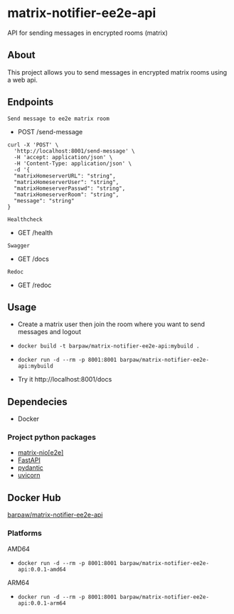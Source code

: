 # matrix-notifier-ee2e-api
API for sending messages in encrypted rooms (matrix)

## About
This project allows you to send messages in encrypted matrix rooms using a web api.

## Endpoints

`Send message to ee2e matrix room`

- POST /send-message

```
curl -X 'POST' \
  'http://localhost:8001/send-message' \
  -H 'accept: application/json' \
  -H 'Content-Type: application/json' \
  -d '{
  "matrixHomeserverURL": "string",
  "matrixHomeserverUser": "string",
  "matrixHomeserverPasswd": "string",
  "matrixHomeserverRoom": "string",
  "message": "string"
}
```

`Healthcheck`
- GET /health
  
`Swagger`
- GET /docs
  
`Redoc`
- GET /redoc
  

## Usage

- Create a matrix user then join the room where you want to send messages and logout
- ```docker build -t barpaw/matrix-notifier-ee2e-api:mybuild . ```

- ```docker run -d --rm -p 8001:8001 barpaw/matrix-notifier-ee2e-api:mybuild ```

- Try it http://localhost:8001/docs

## Dependecies

- Docker
  
### Project python packages
- [matrix-nio[e2e]](https://github.com/poljar/matrix-nio)
- [FastAPI](https://github.com/tiangolo/fastapi)
- [pydantic](https://github.com/pydantic/pydantic)
- [uvicorn](https://github.com/encode/uvicorn)

### 

## Docker Hub

[barpaw/matrix-notifier-ee2e-api](https://hub.docker.com/r/barpaw/matrix-notifier-ee2e-api)

### Platforms

AMD64
- ```docker run -d --rm -p 8001:8001 barpaw/matrix-notifier-ee2e-api:0.0.1-amd64 ```

ARM64
- ```docker run -d --rm -p 8001:8001 barpaw/matrix-notifier-ee2e-api:0.0.1-arm64 ```

